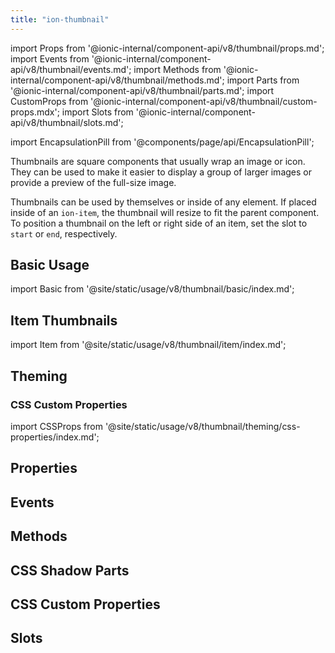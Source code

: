 ```yaml
---
title: "ion-thumbnail"
---
```


import Props from '@ionic-internal/component-api/v8/thumbnail/props.md';
import Events from '@ionic-internal/component-api/v8/thumbnail/events.md';
import Methods from '@ionic-internal/component-api/v8/thumbnail/methods.md';
import Parts from '@ionic-internal/component-api/v8/thumbnail/parts.md';
import CustomProps from '@ionic-internal/component-api/v8/thumbnail/custom-props.mdx';
import Slots from '@ionic-internal/component-api/v8/thumbnail/slots.md';

<head>
  <title>ion-thumbnail: Thumbnail App Component for Images or Icons</title>
  <meta name="description" content="What is a thumbnail image? Thumbnail app components wrap an image or icon and can be used to display a layout of images or for previews of full-size images." />
</head>

import EncapsulationPill from '@components/page/api/EncapsulationPill';

<EncapsulationPill type="shadow" />

Thumbnails are square components that usually wrap an image or icon. They can be used to make it easier to display a group of larger images or provide a preview of the full-size image.

Thumbnails can be used by themselves or inside of any element. If placed inside of an `ion-item`, the thumbnail will resize to fit the parent component. To position a thumbnail on the left or right side of an item, set the slot to `start` or `end`, respectively.

## Basic Usage

import Basic from '@site/static/usage/v8/thumbnail/basic/index.md';

<Basic />

## Item Thumbnails

import Item from '@site/static/usage/v8/thumbnail/item/index.md';

<Item />

## Theming

### CSS Custom Properties

import CSSProps from '@site/static/usage/v8/thumbnail/theming/css-properties/index.md';

<CSSProps />

## Properties
<Props />

## Events
<Events />

## Methods
<Methods />

## CSS Shadow Parts
<Parts />

## CSS Custom Properties
<CustomProps />

## Slots
<Slots />
